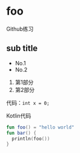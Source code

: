 # foo
Github练习

## sub title

* No.1
* No.2

1. 第1部分
2. 第2部分

代码：`int x = 0;`

Kotlin代码
```kotlin
fun foo() = "hello world"
fun bar() {
  println(foo())
}
```
